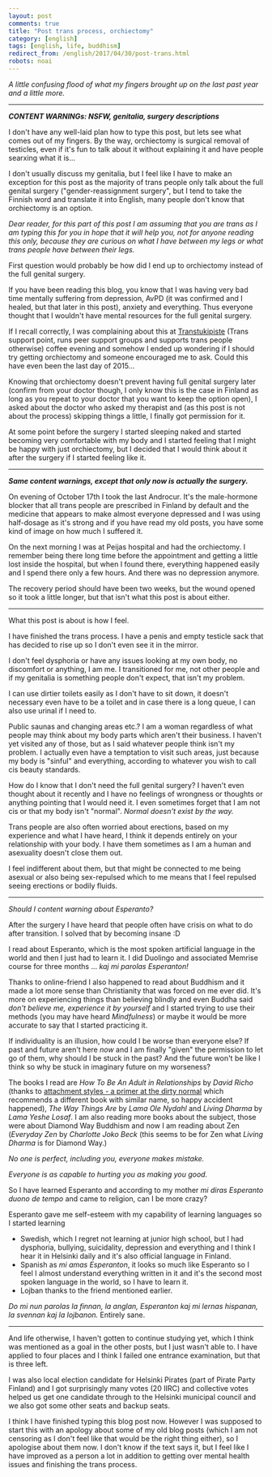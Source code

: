 ```yaml
---
layout: post
comments: true
title: "Post trans process, orchiectomy"
category: [english]
tags: [english, life, buddhism]
redirect_from: /english/2017/04/30/post-trans.html
robots: noai
---
```


_A little confusing flood of what my fingers brought up on the last past year
and a little more._

---

**_CONTENT WARNINGs: NSFW, genitalia, surgery descriptions_**

I don't have any well-laid plan how to type this post, but lets see what comes
out of my fingers. By the way, orchiectomy is surgical removal of testicles,
even if it's fun to talk about it without explaining it and have people searxing
what it is...

I don't usually discuss my genitalia, but I feel like I have to make an
exception for this post as the majority of trans people only talk about the full
genital surgery ("gender-reassignment surgery", but I tend to take the Finnish
word and translate it into English, many people don't know that orchiectomy is
an option.

_Dear reader, for this part of this post I am assuming that you are trans as I
am typing this for you in hope that it will help you, not for anyone reading
this only, because they are curious on what I have between my legs or what trans
people have between their legs._

First question would probably be how did I end up to orchiectomy instead of the
full genital surgery.

If you have been reading this blog, you know that I was having very bad time
mentally suffering from depression, AvPD (it was confirmed and I healed, but
that later in this post), anxiety and everything. Thus everyone thought that I
wouldn't have mental resources for the full genital surgery.

If I recall correctly, I was complaining about this at
[Transtukipiste](https://transtukipiste.fi/in-english/) (Trans support point,
runs peer support groups and supports trans people otherwise) coffee evening and
somehow I ended up wondering if I should try getting orchiectomy and someone
encouraged me to ask. Could this have even been the last day of 2015...

Knowing that orchiectomy doesn't prevent having full genital surgery later
(confirm from your doctor though, I only know this is the case in Finland as
long as you repeat to your doctor that you want to keep the option open), I
asked about the doctor who asked my therapist and (as this post is not about the
process) skipping things a little, I finally got permission for it.

At some point before the surgery I started sleeping naked and started becoming
very comfortable with my body and I started feeling that I might be happy with
just orchiectomy, but I decided that I would think about it after the surgery if
I started feeling like it.

---

**_Same content warnings, except that only now is actually the surgery._**

On evening of October 17th I took the last Androcur. It's the male-hormone
blocker that all trans people are prescribed in Finland by default and the
medicine that appears to make almost everyone depressed and I was using
half-dosage as it's strong and if you have read my old posts, you have some kind
of image on how much I suffered it.

On the next morning I was at Peijas hospital and had the orchiectomy. I remember
being there long time before the appointment and getting a little lost inside
the hospital, but when I found there, everything happened easily and I spend
there only a few hours. And there was no depression anymore.

The recovery period should have been two weeks, but the wound opened so it took
a little longer, but that isn't what this post is about either.

---

What this post is about is how I feel.

I have finished the trans process. I have a penis and empty testicle sack that
has decided to rise up so I don't even see it in the mirror.

I don't feel dysphoria or have any issues looking at my own body, no discomfort
or anything, I am me. I transitioned for me, not other people and if my
genitalia is something people don't expect, that isn't my problem.

I can use dirtier toilets easily as I don't have to sit down, it doesn't
necessary even have to be a toilet and in case there is a long queue, I can also
use urinal if I need to.

Public saunas and changing areas etc.? I am a woman regardless of what people
may think about my body parts which aren't their business. I haven't yet visited
any of those, but as I said whatever people think isn't my problem. I actually
even have a temptation to visit such areas, just because my body is "sinful" and
everything, according to whatever you wish to call cis beauty standards.
<!-- This is possibly a little kinky. -->

How do I know that I don't need the full genital surgery? I haven't even thought
about it recently and I have no feelings of wrongness or thoughts or anything
pointing that I would need it. I even sometimes forget that I am not cis or that
my body isn't "normal". _Normal doesn't exist by the way._

Trans people are also often worried about erections, based on my experience and
what I have heard, I think it depends entirely on your relationship with your
body. I have them sometimes as I am a human and asexuality doesn't close them
out.

I feel indifferent about them, but that might be connected to me being asexual
or also being sex-repulsed which to me means that I feel repulsed seeing
erections or bodily fluids.

---

_Should I content warning about Esperanto?_

After the surgery I have heard that people often have crisis on what to do after
transition. I solved that by becoming insane :D

I read about Esperanto, which is the most spoken artificial language in the
world and then I just had to learn it. I did Duolingo and associated Memrise
course for three months ... <em lang="eo">kaj mi parolas Esperanton!</em>

Thanks to online-friend I also happened to read about Buddhism and it made a lot
more sense than Christianity that was forced on me ever did. It's more on
experiencing things than believing blindly and even Buddha said _don't believe
me, experience it by yourself_ and I started trying to use their methods (you
may have heard _Mindfulness_) or maybe it would be more accurate to say that I
started practicing it.

If individuality is an illusion, how could I be worse than everyone else? If
past and future aren't here _now_ and I am finally "given" the permission to let
go of them, why should I be stuck in the past? And the future won't be like I
think so why be stuck in imaginary future on my worseness?

The books I read are _How To Be An Adult in Relationships_ by _David Richo_
(thanks to
[attachment styles - a primer at the dirty normal](https://www.thedirtynormal.com/post/2010/06/21/attachment-styles-a-primer/)
which recommends a different book with similar name, so happy accident
happened), _The Way Things Are_ by _Lama Ole Nydahl_ and _Living Dharma_ by
_Lama Yeshe Losaf_. I am also reading more books about the subject, those were
about Diamond Way Buddhism and now I am reading about Zen (_Everyday Zen_ by
_Charlotte Joko Beck_ (this seems to be for Zen what _Living Dharma_ is for
Diamond Way.)

_No one is perfect, including you, everyone makes mistake._

_Everyone is as capable to hurting you as making you good._

So I have learned Esperanto and according to my mother <em lang="eo">mi diras
Esperanto duono de tempo</em> and came to religion, can I be more crazy?

Esperanto gave me self-esteem with my capability of learning languages so I
started learning

- Swedish, which I regret not learning at junior high school, but I had
  dysphoria, bullying, suicidality, depression and everything and I think I hear
  it in Helsinki daily and it's also official language in Finland.
- Spanish as <em lang="eo">mi amas Esperanton</em>, it looks so much like
  Esperanto so I feel I almost understand everything written in it and it's the
  second most spoken language in the world, so I have to learn it.
- Lojban thanks to the friend mentioned earlier.

<em lang="eo">Do mi nun parolas la finnan, la anglan, Esperanton kaj mi lernas
hispanan, la svennan kaj la lojbanon.</em> Entirely sane.

---

And life otherwise, I haven't gotten to continue studying yet, which I think was
mentioned as a goal in the other posts, but I just wasn't able to. I have
applied to four places and I think I failed one entrance examination, but that
is three left.

I was also local election candidate for Helsinki Pirates (part of Pirate Party
Finland) and I got surprisingly many votes (20 IIRC) and collective votes helped
us get one candidate through to the Helsinki municipal council and we also got
some other seats and backup seats.

I think I have finished typing this blog post now. However I was supposed to
start this with an apology about some of my old blog posts (which I am not
censoring as I don't feel like that would be the right thing either), so I
apologise about them now. I don't know if the text says it, but I feel like I
have improved as a person a lot in addition to getting over mental health issues
and finishing the trans process.
